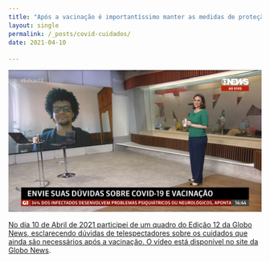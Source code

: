 ```yaml
---
title: "Após a vacinação é importantíssimo manter as medidas de proteção"
layout: single
permalink: /_posts/covid-cuidados/
date: 2021-04-10

---
```


<a href="https://andersonbrito.github.io/_posts/covid-jn3/"><img src="/assets/images/cover-gn2.png" width="700">

No dia 10 de Abril de 2021 participei de um quadro do Edição 12 da Globo News, esclarecendo dúvidas de telespectadores sobre os cuidados que ainda são necessários após a vacinação. O vídeo está disponível no site da [Globo News](https://g1.globo.com/globonews/jornal-globonews/video/virologista-alerta-que-apos-a-vacinacao-e-importantissimo-manter-as-medidas-de-protecao-9426481.ghtml).
